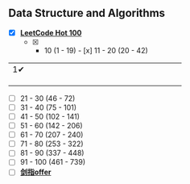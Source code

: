 ## Data Structure and Algorithms

- [x] [**LeetCode Hot 100**](https://github.com/ryuyal/Algorithms/tree/main/src/LeetCodeHot100)
  - [x]   - 10 (1 - 19)  - [x]  11 - 20 (20 - 42)

|  |  |  |  |  |  |  |  |  |  |  |  |  |  |  |  |  |  |  |  |
|---|---|---|---|---|---|---|---|---|---|---|---|---|---|---|---|---|---|---|---|
| 1✔ |  |  |  |  |  |  |  |  |  |  |  |  |  |  |  |  |  |  |  |
|  |  |  |  |  |  |  |  |  |  |  |  |  |  |  |  |  |  |  |  |
|  |  |  |  |  |  |  |  |  |  |  |  |  |  |  |  |  |  |  |  |
|  |  |  |  |  |  |  |  |  |  |  |  |  |  |  |  |  |  |  |  |

  - [ ]  21 - 30 (46 - 72)
  - [ ]  31 - 40 (75 - 101)
  - [ ]  41 - 50 (102 - 141)
  - [ ]  51 - 60 (142 - 206)
  - [ ]  61 - 70 (207 - 240)
  - [ ]  71 - 80 (253 - 322)
  - [ ]  81 - 90 (337 - 448)
  - [ ]  91 - 100 (461 - 739)
- [ ] [**剑指offer**](https://github.com/ryuyal/Algorithms/tree/main/src/JianZhiOffer)
